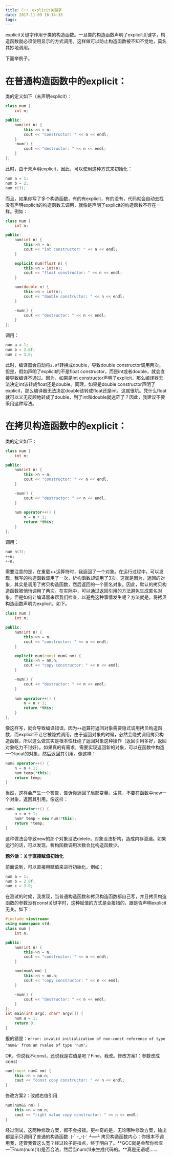 ```yaml
---
title: C++：explicit关键字
date: 2017-11-09 16:14:33
tags:
---
```


explicit关键字作用于类的构造函数。一旦类的构造函数声明了explicit关键字，构造函数就必须使用显示的方式调用。这样做可以防止构造函数被不知不觉地，莫名其妙地调用。


<!--more-->


下面举例子。

# 在普通构造函数中的explicit：

类的定义如下（未声明explicit）：

```c++
class num {
    int n;

public:
    num(int n) {
        this->n = n;
        cout << "constructor: " << n << endl;
    }
    ~num() {
        cout << "destructor: " << n << endl;
    }
};
```

此时，由于未声明explicit，因此，可以使用这种方式来初始化：

```c++
num a = 1;
num b = 2;
num c(3);
```

而且，如果你写了多个构造函数，有的有explicit，有的没有，代码就会自动去找没有声明explicit的构造函数去调用，就像是声明了explicit的构造函数不存在一样。例如：

```c++
class num {
    int n;

public:
    num(int n) {
        this->n = n;
        cout << "int constructor: " << n << endl;
    }

    explicit num(float n) {
        this->n = int(n);
        cout << "float constructor: " << n << endl;
    }

    num(double n) {
        this->n = int(n);
        cout << "double constructor: " << n << endl;
    }

    ~num() {
        cout << "destructor: " << n << endl;
    }
};
```

调用：

```c++
num a = 1;
num b = 2.0f;
num c = 3.0;
```

此时，编译器会自动将`2.0f`转换成double，导致double constructor调用两次。但是，假如声明了explicit的不是float constructor，而是int或者double，就会直接导致编译不通过。因为，如果是int constructor声明了explicit，那么编译器无法决定int该转成float还是double。同理，如果是double constructor声明了explicit，那么编译器无法决定double该转成float还是int。这就很坑。凭什么float就可以义无反顾地转成了double，到了int和double就迷茫了？因此，我建议不要采用这种写法。

# 在拷贝构造函数中的explicit：

类的定义如下：

```c++
class num {
    int n;

public:
    num(int n) {
        this->n = n;
        cout << "constructor: " << n << endl;
    }

    ~num() {
        cout << "destructor: " << n << endl;
    }
    
    num operator++() {
        n = n + 1;
        return *this;
    }
};
```

调用：

```c++
num n(3);
++n;
++n;
```

需要注意的是，在重载++运算符时，我返回了一个对象。在运行过程中，可以发现，我写的构造函数调用了一次，析构函数却调用了3次。这就是因为，返回的对象，其实是调用了拷贝构造函数，然后返回的一个匿名对象。因此，默认的拷贝构造函数被悄悄调用了两次。在实际中，可以通过返回引用的方法避免生成匿名对象。但是如何让编译器来帮我们检查，以避免这种事情发生呢？方法就是，将拷贝构造函数声明为explicit。如下。

```c++
class num {
    int n;

public:
    num(int n) {
        this->n = n;
        cout << "constructor: " << n << endl;
    }

    explicit num(const num& nm) {
        this->n = nm.n;
        cout << "copy constructor: " << n << endl;
    }

    ~num() {
        cout << "destructor: " << n << endl;
    }
    
    num operator++() {
        n = n + 1;
        return *this;
    }
};
```

像这样写，就会导致编译错误。因为`++`运算符返回对象需要隐式调用拷贝构造函数，而explicit不让它被隐式调用。由于返回对象的时候，必然会隐式调用拷贝构造函数，所以这么做其实是根本性杜绝了返回对象这种操作（返回引用多好，返回对象吃力不讨好）。如果真的有需求，需要实现返回新的对象，可以在函数中构造一个local的对象，然后返回其引用。像这样：

```c++
num& operator++() {
    n = n + 1;
    num temp(*this);
    return temp;
}
```

当然，这样会产生一个警告，告诉你返回了局部变量。注意，不要在函数中new一个对象，返回其引用。像这样：

```c++
num& operator++() {
    n = n + 1;
    num* temp = new num(*this);
    return *temp;
}
```

这种做法会导致new的那个对象没法delete，对象没法析构，造成内存泄漏。如果运行的话，可以发现，析构函数调用次数会比构造函数少。

**题外话：关于直接赋值初始化**

前面说到，可以直接用赋值来进行初始化。例如：

```c++
num a = 1;
num b = 2.0f;
num c = 3.0;
```

在测试的时候，我发现，当普通构造函数和拷贝构造函数都自己写，并且拷贝构造函数的参数没有const关键字时，这种赋值的方式是会报错的，跟是否声明explicit无关。如下：

```c++
#include <iostream>
using namespace std;
class num {
    int n;

public:
    num(int n) {
        this->n = n;
        cout << "constructor: " << n << endl;
    }

    num(num& nm) {
        this->n = nm.n;
        cout << "copy constructor: " << n << endl;
    }

    ~num() {
        cout << "destructor: " << n << endl;
    }
};
int main(int argc, char* argv[]) {
    num a = 1;
    return 0;
}
```

报的错是：`error: invalid initialization of non-const reference of type 'num&' from an rvalue of type 'num'`。

OK，你说我不const，还说我是右值是吧？Fine。我改。修改方案1：参数改成const

```c++
num(const num& nm) {
    this->n = nm.n;
    cout << "const copy constructor: " << n << endl;
}
```

修改方案2：改成右值引用

```c++
num(num&& nm) {
    this->n = nm.n;
    cout << "right value copy constructor: " << n << endl;
}
```

经过测试，这两种修改方案，都不会报错。更神奇的是，无论哪种修改方案，输出都显示只调用了普通的构造函数  (╯-_-)╯┴**—**┴ 拷贝构造函数内心：你根本不调用我，还管我管这么宽？经过轮子哥指点，终于明白了。**GCC就是会帮你检查一下num(num(1))是否合法，然后当num(1)来生成代码的。**真是无语呢……